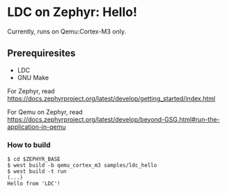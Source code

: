 # LDC on Zephyr: Hello!

Currently, runs on Qemu:Cortex-M3 only.

## Prerequiresites

- LDC
- GNU Make

For Zephyr, read https://docs.zephyrproject.org/latest/develop/getting_started/index.html

For Qemu on Zephyr, read https://docs.zephyrproject.org/latest/develop/beyond-GSG.html#run-the-application-in-qemu

### How to build

```console
$ cd $ZEPHYR_BASE
$ west build -b qemu_cortex_m3 samples/ldc_hello
$ west build -t run
(...)
Hello from 'LDC'!
```
